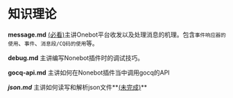 # 知识理论

**message.md** <u>(必看)</u>主讲Onebot平台收发以及处理消息的机理。包含`事件响应器的使用`、`事件`、`消息段/CQ码的使用`等。

**debug.md** 主讲编写Nonebot插件时的调试技巧。

**gocq-api.md** 主讲如何在Nonebot插件当中调用gocq的API

***json.md*** 主讲如何读写和解析json文件**<u>(未完成)</u>**